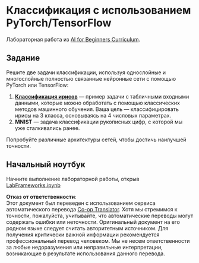 <!--
CO_OP_TRANSLATOR_METADATA:
{
  "original_hash": "e452d897efb9a89700f41021834cf6e5",
  "translation_date": "2025-08-26T06:47:44+00:00",
  "source_file": "lessons/3-NeuralNetworks/05-Frameworks/lab/README.md",
  "language_code": "ru"
}
-->
# Классификация с использованием PyTorch/TensorFlow

Лабораторная работа из [AI for Beginners Curriculum](https://github.com/microsoft/ai-for-beginners).

## Задание

Решите две задачи классификации, используя однослойные и многослойные полностью связанные нейронные сети с помощью PyTorch или TensorFlow:

1. **[Классификация ирисов](https://en.wikipedia.org/wiki/Iris_flower_data_set)** — пример задачи с табличными входными данными, которые можно обработать с помощью классических методов машинного обучения. Ваша цель — классифицировать ирисы на 3 класса, основываясь на 4 числовых параметрах.
1. **MNIST** — задача классификации рукописных цифр, с которой мы уже сталкивались ранее.

Попробуйте различные архитектуры сетей, чтобы достичь наилучшей точности.

## Начальный ноутбук

Начните выполнение лабораторной работы, открыв [LabFrameworks.ipynb](../../../../../../lessons/3-NeuralNetworks/05-Frameworks/lab/LabFrameworks.ipynb)

**Отказ от ответственности**:  
Этот документ был переведен с использованием сервиса автоматического перевода [Co-op Translator](https://github.com/Azure/co-op-translator). Хотя мы стремимся к точности, пожалуйста, учитывайте, что автоматические переводы могут содержать ошибки или неточности. Оригинальный документ на его родном языке следует считать авторитетным источником. Для получения критически важной информации рекомендуется профессиональный перевод человеком. Мы не несем ответственности за любые недоразумения или неправильные интерпретации, возникающие в результате использования данного перевода.